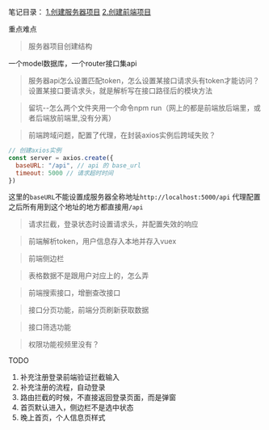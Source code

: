 笔记目录：
[1.创建服务器项目](https://app.yinxiang.com/shard/s11/nl/18783918/ade5efc8-3202-4ef2-a4d3-83d6397a059d)
[2.创建前端项目](https://app.yinxiang.com/shard/s11/nl/18783918/84a7aec9-8c50-43ba-bfc4-dde6fc6a6a63)

重点难点
> 服务器项目创建结构

一个model数据库，一个router接口集api

> 服务器api怎么设置匹配token，怎么设置某接口请求头有token才能访问？
设置某接口要请求头，就是解析写在接口路径后的模块方法


> 留坑--怎么两个文件夹用一个命令npm run（网上的都是前端放后端里，或者后端放前端里,没有分离）

> 前端跨域问题，配置了代理，在封装axios实例后跨域失败？
```js
// 创建axios实例
const server = axios.create({
  baseURL: "/api", // api 的 base_url
  timeout: 5000 // 请求超时时间
})
```
这里的`baseURL`不能设置成服务器全称地址`http://localhost:5000/api`
代理配置之后所有用到这个地址的地方都直接用`/api`

> 请求拦截，登录状态时设置请求头，并配置失效的响应

> 前端解析token，用户信息存入本地并存入vuex

> 前端侧边栏

> 表格数据不是跟用户对应上的，怎么弄

> 前端搜索接口，增删查改接口

> 接口分页功能，前端分页刷新获取数据

> 接口筛选功能

> 权限功能视频里没有？

TODO

1. 补充注册登录前端验证拦截输入
2. 补充注册的流程，自动登录
3. 路由拦截的时候，不直接返回登录页面，而是弹窗
4. 首页默认进入，侧边栏不是选中状态
5. 晚上首页，个人信息页样式